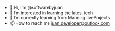 - 👋 Hi, I’m @softwarebyjuan
- 👀 I’m interested in learning the latest tech
- 🌱 I’m currently learning from Manning liveProjects
- 📫 How to reach me juan.developer@outlook.com

<!---
softwarebyjuan/softwarebyjuan is a ✨ special ✨ repository because its `README.md` (this file) appears on your GitHub profile.
You can click the Preview link to take a look at your changes.
--->
